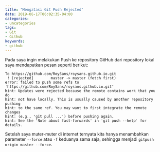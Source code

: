 ```yaml
---
title: "Mengatasi Git Push Rejected"
date: 2019-06-17T06:02:35-04:00
categories:
- uncategories
tags:
- Git
- Github
keywords:
- github
---
```


<!--more-->
Pada saya ingin melakukan Push ke repository GitHub dari repository lokal saya mendapatkan pesan seperti berikut:

	To https://github.com/RoySans/roysans.github.io.git
	 ! [rejected]        master -> master (fetch first)
	error: failed to push some refs to 'https://github.com/RoySans/roysans.github.io.git'
	hint: Updates were rejected because the remote contains work that you do
	hint: not have locally. This is usually caused by another repository pushing
	hint: to the same ref. You may want to first integrate the remote changes
	hint: (e.g., 'git pull ...') before pushing again.
	hint: See the 'Note about fast-forwards' in 'git push --help' for details.
Setelah saya muter-muter di internet ternyata kita hanya menambahkan parameter `--force` atau `-f` keduanya sama saja, sehingga menjadi `gitpush origin master --force`.
